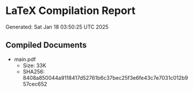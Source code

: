 # LaTeX Compilation Report
Generated: Sat Jan 18 03:50:25 UTC 2025
## Compiled Documents
- main.pdf
  - Size: 33K
  - SHA256: 8408a850044a9118417d52761b6c37bec25f3e6fe43c7e7031c012b957cec652
